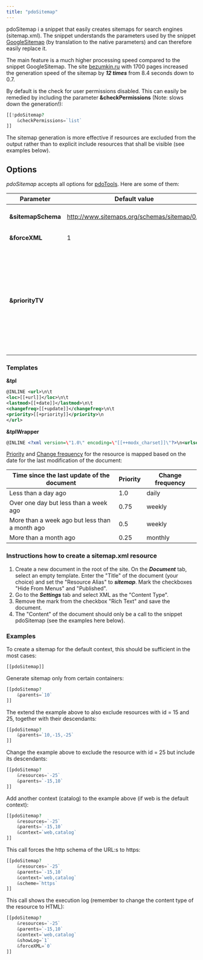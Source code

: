 ```yaml
---
title: "pdoSitemap"
---
```


pdoSitemap i a snippet that easily creates sitemaps for search engines (sitemap.xml). The snippet understands the parameters used by the snippet [GoogleSitemap][1] (by translation to the native parameters) and can therefore easily replace it.

The main feature is a much higher processing speed compared to the snippet GoogleSitemap. The site [bezumkin.ru][2] with 1700 pages increased the generation speed of the sitemap by ***12 times*** from 8.4 seconds down to 0.7.

By default is the check for user permissions disabled. This can easily be remedied by including the parameter **&checkPermissions** (Note: slows down the generation!):

```php
[[!pdoSitemap?
    &checkPermissions=`list`
]]
```

The sitemap generation is more effective if resources are excluded from the output rather than to explicit include resources that shall be visible (see examples below).

## Options

*pdoSitemap* accepts all options for [pdoTools][3]. Here are some of them:

| Parameter          | Default value                                 | Description                                                                                                                                               |
| ------------------ | --------------------------------------------- | --------------------------------------------------------------------------------------------------------------------------------------------------------- |
| **&sitemapSchema** | <http://www.sitemaps.org/schemas/sitemap/0.9> | The scheme used for the sitemap.                                                                                                                          |
| **&forceXML**      | 1                                             | Force output as XML.                                                                                                                                      |
| **&priorityTV**    |                                               | An optional field that indicates the [priority][4] of the resource. The template variable stated here must also be added to the parameter **&includeTVs** |

### Templates

**&tpl**

```xml
@INLINE <url>\n\t
<loc>[[+url]]</loc>\n\t
<lastmod>[[+date]]</lastmod>\n\t
<changefreq>[[+update]]</changefreq>\n\t
<priority>[[+priority]]</priority>\n
</url>
```

**&tplWrapper**

```xml
@INLINE <?xml version=\"1.0\" encoding=\"[[++modx_charset]]\"?>\n<urlset xmlns=\"[[+schema]]\">\n[[+output]]\n</urlset>
```

[Priority][4] and [Change frequency][5] for the resource is mapped based on the date for the last modification of the document:

| Time since the last update of the document     | Priority | Change frequency |
| ---------------------------------------------- | -------- | ---------------- |
| Less than a day ago                            | 1.0      | daily            |
| Over one day but less than a week ago          | 0.75     | weekly           |
| More than a week ago but less than a month ago | 0.5      | weekly           |
| More than a month ago                          | 0.25     | monthly          |

### Instructions how to create a sitemap.xml resource

1. Create a new document in the root of the site. On the ***Document*** tab, select an empty template. Enter the "Title" of the document (your choice) and set the "Resource Alias" to ***sitemap***. Mark the checkboxes "Hide From Menus" and "Published".
2. Go to the ***Settings*** tab and select XML as the "Content Type".
3. Remove the mark from the checkbox "Rich Text" and save the document.
4. The "Content" of the document should only be a call to the snippet pdoSitemap (see the examples here below).

### Examples

To create a sitemap for the default context, this should be sufficient in the most cases:

```php
[[pdoSitemap]]
```

Generate sitemap only from certain containers:

```php
[[pdoSitemap?
    &parents=`10`
]]
```

The extend the example above to also exclude resources with id = 15 and 25, together with their descendants:

```php
[[pdoSitemap?
    &parents=`10,-15,-25`
]]
```

Change the example above to exclude the resource with id = 25 but include its descendants:

```php
[[pdoSitemap?
    &resources=`-25`
    &parents=`-15,10`
]]
```

Add another context (catalog) to the example above (if web is the default context):

```php
[[pdoSitemap?
    &resources=`-25`
    &parents=`-15,10`
    &context=`web,catalog`
]]
```

This call forces the http schema of the URL:s to https:

```php
[[pdoSitemap?
    &resources=`-25`
    &parents=`-15,10`
    &context=`web,catalog`
    &scheme=`https`
]]
```

This call shows the execution log (remember to change the content type of the resource to HTML):

```php
[[pdoSitemap?
    &resources=`-25`
    &parents=`-15,10`
    &context=`web,catalog`
    &showLog=`1`
    &forceXML=`0`
]]
```

[1]: http://rtfm.modx.com/extras/revo/googlesitemap
[2]: http://bezumkin.ru/sitemap.xml
[3]: /en/01_Components/01_pdoTools/04_General_settings.md
[4]: http://www.sitemaps.org/protocol.html#prioritydef
[5]: http://www.sitemaps.org/protocol.html#changefreqdef
